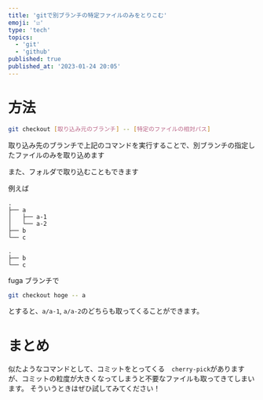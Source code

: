 ```yaml
---
title: 'gitで別ブランチの特定ファイルのみをとりこむ'
emoji: '☑️'
type: 'tech'
topics:
  - 'git'
  - 'github'
published: true
published_at: '2023-01-24 20:05'
---
```


# 方法

```sh
git checkout [取り込み元のブランチ] -- [特定のファイルの相対パス]
```

取り込み先のブランチで上記のコマンドを実行することで、別ブランチの指定したファイルのみを取り込めます

また、フォルダで取り込むこともできます

例えば

```sh:hogeブランチ
.
├── a
│   ├── a-1
│   └── a-2
├── b
└── c
```

```sh:fugaブランチ
.
├── b
└── c
```

fuga ブランチで

```sh
git checkout hoge -- a
```

とすると、`a/a-1`, `a/a-2`のどちらも取ってくることができます。

# まとめ

似たようなコマンドとして、コミットをとってくる　`cherry-pick`がありますが、コミットの粒度が大きくなってしまうと不要なファイルも取ってきてしまいます。
そういうときはぜひ試してみてください！
